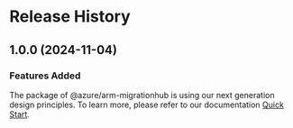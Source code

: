 # Release History
    
## 1.0.0 (2024-11-04)

### Features Added

The package of @azure/arm-migrationhub is using our next generation design principles. To learn more, please refer to our documentation [Quick Start](https://aka.ms/azsdk/js/mgmt/quickstart).
